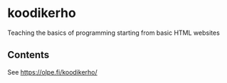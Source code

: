# koodikerho

Teaching the basics of programming starting from basic HTML websites

## Contents

See https://olpe.fi/koodikerho/
